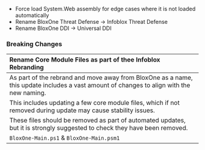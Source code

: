 - Force load System.Web assembly for edge cases where it is not loaded automatically
- Rename BloxOne Threat Defense -> Infoblox Threat Defense
- Rename BloxOne DDI -> Universal DDI

### Breaking Changes

|  **Rename Core Module Files as part of thee Infoblox Rebranding**  |
|:-------------------------|
| As part of the rebrand and move away from BloxOne as a name, this update includes a vast amount of changes to align with the new naming. |
| This includes updating a few core module files, which if not removed during update may cause stability issues. |
| These files should be removed as part of automated updates, but it is strongly suggested to check they have been removed. |
| ```BloxOne-Main.ps1``` & ```BloxOne-Main.psm1```